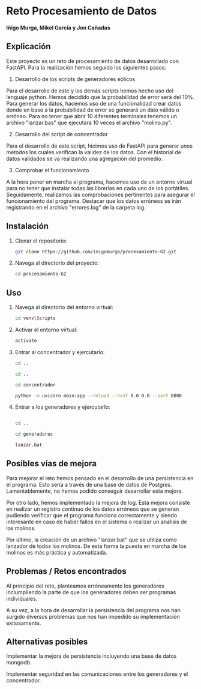 # Reto Procesamiento de Datos

**Iñigo Murga, Mikel García y Jon Cañadas**

## Explicación

Este proyecto es un reto de procesamiento de datos desarrollado con FastAPI. Para la realización hemos seguido los siguientes pasos:

1. Desarrollo de los scripts de generadores eólicos

Para el desarrollo de este y los demás scripts hemos hecho uso del lenguaje python. Hemos decidido que la probabilidad de error será del 10%. Para generar los datos, hacemos uso de una funcionalidad crear datos donde en base a la probabilidad de error se generará un dato válido o erróneo. Para no tener que abrir 10 diferentes terminales tenemos un archivo "lanzar.bas" que ejecutara 10 veces el archivo "molino.py".

2. Desarrollo del script de concentrador

Para el desarrollo de este script, hicimos uso de FastAPI para generar unos métodos los cuales verifican la validez de los datos. Con el historial de datos validados se va realizando una agregación del promedio.

3. Comprobar el funcionamiento 

A la hora poner en marcha el programa, hacemos uso de un entorno virtual para no tener que instalar todas las librerías en cada uno de los portátiles. Seguidamente, realizamos las comprobaciones pertinentes para asegurar el funcionamiento del programa. Destacar que los datos erróneos se irán registrando en el archivo "errores.log" de la carpeta log.

## Instalación

1. Clonar el repositorio:
    ```bash
    git clone https://github.com/inigomurga/procesamiento-G2.git
    ```
2. Navega al directorio del proyecto:
    ```bash
    cd procesamiento-G2
    ```

## Uso

1. Navega al directorio del entorno virtual:
    ```bash
    cd venv\Scripts
    ```
2. Activar el entorno virtual:
    ```bash
    activate
    ```
3. Entrar al concentrador y ejercutarlo:
    ```bash
    cd ..
    
    cd ..
    
    cd concentrador
    
    python -m uvicorn main:app --reload --host 0.0.0.0 --port 8000
    ```
4. Entrar a los generadores y ejercutarlo:
    ```bash
    
    cd ..
    
    cd generadores
    
    lanzar.bat
    ```

## Posibles vías de mejora

Para mejorar el reto hemos pensado en el desarrollo de una persistencia en el programa. Esto sería a través de una base de datos de Postgres. Lamentablemente, no hemos podido conseguir desarrollar esta mejora.

Por otro lado, hemos implementado la mejora de log. Esta mejora consiste en realizar un registro continuo de los datos erróneos que se generan pudiendo verificar que el programa funciona correctamente y siendo interesante en caso de haber fallos en el sistema o realizar un análisis de los molinos.

Por último, la creación de un archivo "lanzar.bat" que se utiliza como lanzador de todos los molinos. De esta forma la puesta en marcha de los molinos es más práctica y automatizada.

## Problemas / Retos encontrados

Al principio del reto, planteamos erróneamente los generadores inclumpliendo la parte de que los generadores deben ser programas individuales.

A su vez, a la hora de desarrollar la persistencia del programa nos han surgido diversos problemas que nos han impedido su implementación exitosamente.

## Alternativas posibles

Implementar la mejora de persistencia incluyendo una base de datos mongodb.

Implementar seguridad en las comunicaciones entre los generadores y el concentrador.

